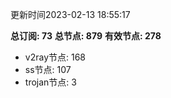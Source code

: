更新时间2023-02-13 18:55:17

**总订阅: 73**
**总节点: 879**
**有效节点: 278**
- v2ray节点: 168
- ss节点: 107
- trojan节点: 3
